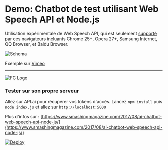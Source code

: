# Demo: Chatbot de test utilisant Web Speech API et Node.js

Utilisation expérimentale de Web Speech API, qui est seulement [supporté](http://caniuse.com/#search=speech) par ces navigateurs incluants Chrome 25+, Opera 27+, Samsung Internet, QQ Browser, et Baidu Browser.

![Schema](https://www.smashingmagazine.com/wp-content/uploads/2017/06/chatapp_with_web-speech_api-preview-opt-1.png)

Exemple sur [Vimeo](https://vimeo.com/215612852/)

----------

![FC Logo](https://prismic-io.s3.amazonaws.com/franceconnect/04dca7f3632d590270dc86c51332b3d99ebca358_logo_franceconnect.png)



### Tester sur son propre serveur

Allez sur API.ai pour récupérer vos tokens d'accès.
Lancez ```npm install``` puis ```node index.js``` et allez sur ```http://localhost:5000```


Plus d'infos sur : [https://www.smashingmagazine.com/2017/08/ai-chatbot-web-speech-api-node-js/](https://www.smashingmagazine.com/2017/08/ai-chatbot-web-speech-api-node-js/)

[![Deploy](https://www.herokucdn.com/deploy/button.svg)](https://heroku.com/deploy?template=https://github.com/deep75/web-speech-ai)

